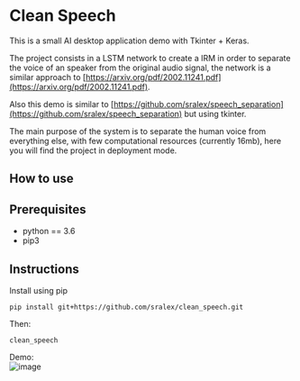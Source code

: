 # Clean Speech

This is a small AI desktop application demo with Tkinter + Keras.

The project consists in a LSTM network to create a IRM in order to separate the voice of an speaker from the original audio signal, the network is a similar approach to [https://arxiv.org/pdf/2002.11241.pdf](https://arxiv.org/pdf/2002.11241.pdf).  

Also this demo is similar to [https://github.com/sralex/speech_separation](https://github.com/sralex/speech_separation) but using tkinter.

The main purpose of the system is to separate the human voice from everything else, with few computational resources (currently 16mb), here you will find the project in deployment mode.

## How to use

## Prerequisites

* python == 3.6
* pip3

## Instructions

Install using pip
```
pip install git+https://github.com/sralex/clean_speech.git
```

Then:

```
clean_speech
```

Demo:<br/>
![image](https://github.com/sralex/clean_speech/blob/main/demo.png)
